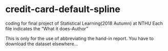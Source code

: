 # credit-card-default-spline
coding for final project of Statistical Learning(2018 Autumn) at NTHU
Each file indicates the “What it does-Author”

This is only for the use of abbreviating the hand-in report.
You have to download the dataset elsewhere...
